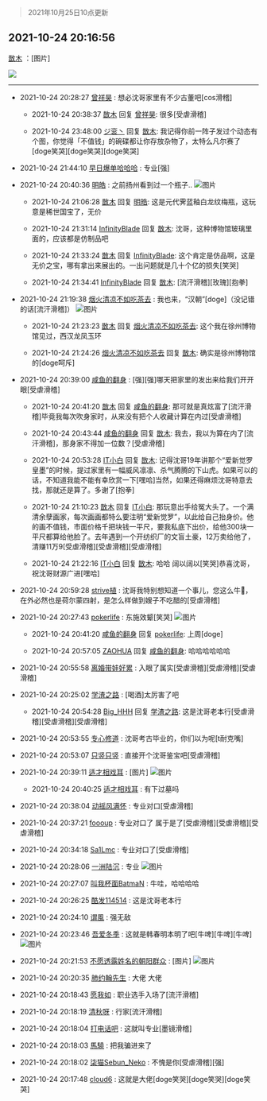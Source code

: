 > 2021年10月25日10点更新
<link rel="stylesheet" href="https://cdn.jsdelivr.net/gh/taotie6/sampleJSON@main/css/photo_show.css">
<meta name="referrer" content="no-referrer" />


 ## 2021-10-24 20:16:56 

 [㪚木](https://www.coolapk.com/feed/30922913?shareKey=ZjRkMWEwN2VkMDY2NjE3NTVhNTc~) ：[图片] 

<div class="album">
<img class="img-item" src="https://image.coolapk.com/feed/2021/1024/20/1081091_e31c40a8_7814_9865@1080x1714.jpeg" />
</div>

 ------- 

- 2021-10-24 20:28:27 [曾祥昊](uid=6695078) : 想必沈哥家里有不少古董吧[cos滑稽] 

    - 2021-10-24 20:38:37 [㪚木](uid=1081091) 回复 [曾祥昊](uid=6695078): 很多[受虐滑稽] 

    - 2021-10-24 23:48:00 [ジ衮丶](uid=494451) 回复 [㪚木](uid=1081091): 我记得你前一阵子发过个动态有个图，你觉得「不值钱」的碗碟都让你存放杂物了，太特么凡尔赛了[doge笑哭][doge笑哭][doge笑哭] 

- 2021-10-24 21:44:10 [早日爆单哈哈哈](uid=2188936) : 专业[强] 

- 2021-10-24 20:40:36 [明皓](uid=1682514) : 之前扬州看到过一个瓶子.. ![图片](https://image.coolapk.com/feed/2021/1024/20/1682514_600dc266_9233_321@2494x3325.jpeg)

    - 2021-10-24 21:06:28 [㪚木](uid=1081091) 回复 [明皓](uid=1682514): 这是元代霁蓝釉白龙纹梅瓶，这玩意是稀世国宝了，无价 

    - 2021-10-24 21:31:14 [InfinityBlade](uid=768441) 回复 [㪚木](uid=1081091): 沈哥，这种博物馆玻璃里面的，应该都是仿制品吧 

    - 2021-10-24 21:33:24 [㪚木](uid=1081091) 回复 [InfinityBlade](uid=768441): 这个肯定是仿品啊，这是无价之宝，哪有拿出来展出的。一出问题就是几十个亿的损失[笑哭] 

    - 2021-10-24 21:34:41 [InfinityBlade](uid=768441) 回复 [㪚木](uid=1081091): [流汗滑稽][玫瑰][抱拳] 

- 2021-10-24 21:19:38 [烟火清凉不如吃茶去](uid=4279524) : 我也来，“汉朝”[doge]（没记错的话[流汗滑稽]） ![图片](https://image.coolapk.com/feed/2021/1024/21/4279524_0b8bd279_1576_1557@2880x2880.jpeg)

    - 2021-10-24 21:23:23 [㪚木](uid=1081091) 回复 [烟火清凉不如吃茶去](uid=4279524): 这个我在徐州博物馆见过，西汉龙凤玉环 

    - 2021-10-24 21:24:26 [烟火清凉不如吃茶去](uid=4279524) 回复 [㪚木](uid=1081091): 确实是徐州博物馆的[doge呵斥] 

- 2021-10-24 20:39:00 [咸鱼的翻身](uid=3945270) : [强][强]哪天把家里的发出来给我们开开眼[受虐滑稽] 

    - 2021-10-24 20:41:20 [㪚木](uid=1081091) 回复 [咸鱼的翻身](uid=3945270): 那可就是真炫富了[流汗滑稽]毕竟我每次吹身家时，从来没有把个人收藏计算在内过[受虐滑稽] 

    - 2021-10-24 20:43:44 [咸鱼的翻身](uid=3945270) 回复 [㪚木](uid=1081091): 我去，我以为算在内了[流汗滑稽]，那身家不得加一位数？[受虐滑稽] 

    - 2021-10-24 20:53:28 [IT小白](uid=1002886) 回复 [㪚木](uid=1081091): 记得沈哥19年讲那个“爱新觉罗 皇墨”的时候，提过家里有一幅威风凛凛、杀气腾腾的下山虎。如果可以的话，不知道我能不能有幸欣赏一下[嘿哈]当然，如果还得麻烦沈哥特意去找，那就还是算了。多谢了[抱拳] 

    - 2021-10-24 21:10:23 [㪚木](uid=1081091) 回复 [IT小白](uid=1002886): 那玩意出手给冤大头了。一个满清余孽画家，每次画画都特么要注明“爱新觉罗”，以此给自己抬身价。他的画不值钱，市面价格千把块钱一平尺，要我私底下出价，给他300块一平尺都算给他脸了。去年遇到一个开纺织厂的文盲土豪，12万卖给他了，清赚11万9[受虐滑稽][受虐滑稽][受虐滑稽] 

    - 2021-10-24 21:22:16 [IT小白](uid=1002886) 回复 [㪚木](uid=1081091): 哈哈 阔以阔以[笑哭]恭喜沈哥，祝沈哥财源广进[嘿哈] 

- 2021-10-24 20:59:28 [strive植](uid=1468928) : 沈哥我特别想知道一个事儿，您这么牛🍺，在外必然也是荷尔蒙四射，是怎么样做到嫂子不吃醋的[受虐滑稽] 

- 2021-10-24 20:27:43 [pokerlife](uid=575409) : 东施效颦[笑哭] ![图片](https://image.coolapk.com/feed/2021/1024/20/575409_b8799a4b_8462_5581@3324x2493.jpeg)

    - 2021-10-24 20:41:20 [咸鱼的翻身](uid=3945270) 回复 [pokerlife](uid=575409): 上周[doge] 

    - 2021-10-24 20:57:05 [ZAOHUA](uid=1930793) 回复 [咸鱼的翻身](uid=3945270): 哈哈哈哈哈哈 

- 2021-10-24 20:55:58 [离婚带娃好累](uid=8385282) : 入眼了属实[受虐滑稽][受虐滑稽][受虐滑稽] 

- 2021-10-24 20:25:02 [学渣之路](uid=935369) : [喝酒]太厉害了吧 

    - 2021-10-24 20:54:28 [Big_HHH](uid=1375976) 回复 [学渣之路](uid=935369): 这是沈哥老本行[受虐滑稽][受虐滑稽][受虐滑稽] 

- 2021-10-24 20:53:55 [专心修道](uid=3218687) : 沈哥考古毕业的，你们以为呢[t耐克嘴] 

- 2021-10-24 20:53:07 [只竖只竖](uid=4291126) : 直接开个沈哥鉴宝吧[受虐滑稽] 

- 2021-10-24 20:39:11 [适才相戏耳](uid=2363272) : [图片] ![图片](https://image.coolapk.com/feed/2021/0918/09/2363272_753e0aeb_8113_2654@2608x2792.jpeg)

    - 2021-10-24 20:40:25 [适才相戏耳](uid=2363272) : 有下过墓吗 

- 2021-10-24 20:38:04 [动摇风满怀](uid=2908614) : 专业对口[受虐滑稽] 

- 2021-10-24 20:37:21 [foooup](uid=12770621) : 专业对口了 属于是了[受虐滑稽][受虐滑稽][受虐滑稽] 

- 2021-10-24 20:34:18 [Sa1Lmc](uid=1637135) : 专业对口了[受虐滑稽] 

- 2021-10-24 20:28:06 [一洲陆沉](uid=889471) : 专业 ![图片](https://image.coolapk.com/feed/2021/1024/20/889471_39f3f814_8485_1845@315x314.gif)

- 2021-10-24 20:27:07 [叫我杯面BatmaN](uid=1850755) : 牛哇，哈哈哈哈 

- 2021-10-24 20:26:25 [酷发114514](uid=4321323) : 这是沈哥老本行 

- 2021-10-24 20:24:10 [谓風](uid=1274792) : 强无敌 

- 2021-10-24 20:23:46 [吾爱冬季](uid=853318) : 这就是韩春明本明了吧[牛啤][牛啤][牛啤] ![图片](https://image.coolapk.com/feed/2021/1024/20/853318_e6b16377_8225_2024@1040x934.jpeg)

- 2021-10-24 20:21:53 [不愿透露姓名的朝阳群众](uid=2170943) : [图片] ![图片](https://image.coolapk.com/feed/2021/1024/20/2170943_dc188bf4_8112_546@496x496.jpeg)

- 2021-10-24 20:20:35 [肺约翰先生](uid=685716) : 大佬 大佬 

- 2021-10-24 20:18:43 [愿我如](uid=3364757) : 职业选手入场了[流汗滑稽] 

- 2021-10-24 20:18:19 [清秋呀](uid=1658991) : 行家[流汗滑稽] 

- 2021-10-24 20:18:04 [打电话吧](uid=1906112) : 这就叫专业[墨镜滑稽] 

- 2021-10-24 20:18:03 [馬驍](uid=3270825) : 把我骗进来了 

- 2021-10-24 20:18:02 [柒猫Sebun_Neko](uid=2129443) : 不愧是你[受虐滑稽][强] 

- 2021-10-24 20:17:48 [cloud6](uid=852635) : 这就是大佬[doge笑哭][doge笑哭][doge笑哭] 

